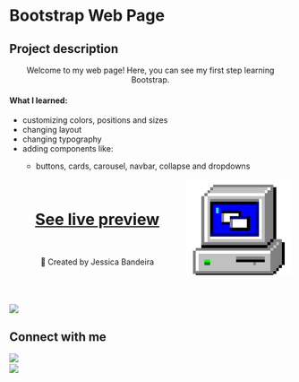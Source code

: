 # Bootstrap Web Page

## Project description
<p align="center">Welcome to my web page! Here, you can see my first step learning Bootstrap.</p> 
<h4>What I learned:</h4>
<ul>
  <li>customizing colors, positions and sizes</li>
  <li>changing layout</li>
  <li>changing typography</li>
  <li>adding components like:</li>
  <ul>
    <li>buttons, cards, carousel, navbar, collapse and dropdowns</li>
  </ul>
</ul>
<img align="right" alt="PC GIF" src="https://github.com/TheDudeThatCode/TheDudeThatCode/blob/master/Assets/PC.gif" width="190" />
<br>
<h1 align="center">
    <a href="https://jessicasantosb.github.io/DogLife---Bootstrap-site/">See live preview</a>
</h1>
<br>
<p align="center">🚀 Created by Jessica Bandeira</p>
<br>
<br>
<br>
<img align="center" src="https://github.com/saadeghi/saadeghi/blob/master/dino.gif" />
<br>

## Connect with me 
<img src="https://github.com/TheDudeThatCode/TheDudeThatCode/blob/master/Assets/Handshake.gif" height="32px">
<div>
  <a href="https://www.linkedin.com/in/jessica-santosb/"><img src="https://img.shields.io/badge/LinkedIn-0077B5?style=for-the-badge&logo=linkedin&logoColor=white"></a>
</div>

